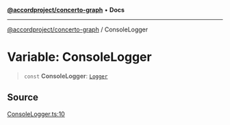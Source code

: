 [**@accordproject/concerto-graph**](../README.md) • **Docs**

***

[@accordproject/concerto-graph](../README.md) / ConsoleLogger

# Variable: ConsoleLogger

> `const` **ConsoleLogger**: [`Logger`](../type-aliases/Logger.md)

## Source

[ConsoleLogger.ts:10](https://github.com/accordproject/lab-concerto-graph/blob/b34f37b25907f3157285eb8fb2d96d925936f651/src/ConsoleLogger.ts#L10)
